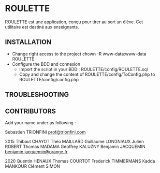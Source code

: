 # ROULETTE

ROULETTE est une application, conçu pour tirer au sort un élève. Cet utilitaire est destiné aux enseignants.



## INSTALLATION

- Change right access to the project
	chown -R www-data:www-data ROULETTE
- Configure the BDD and connexion
	- Import the script in your BDD : ROULETTE/config/ROULETTE.sql
	- Copy and change the content of ROULETTE/config/ToConfig.php to ROULETTE/config/config.php



## TROUBLESHOOTING


## CONTRIBUTORS

Add your name under as following :

Sebastien TRIONFINI prof@trionfini.com

2015
Thibaut CHAYOT
Théo MAILLARD
Guillaume LONGNIAUX
Julien ROBERT
Thomas MADAMA
Geoffrey KALUZNY
Benjamin JACQUEMIN <benjamin.jacquemin@orange.fr>

2020
Quentin HENAUX
Thomas COURTOT
Frederick TIMMERMANS
Kadda MANKOUR
Clément SIMON